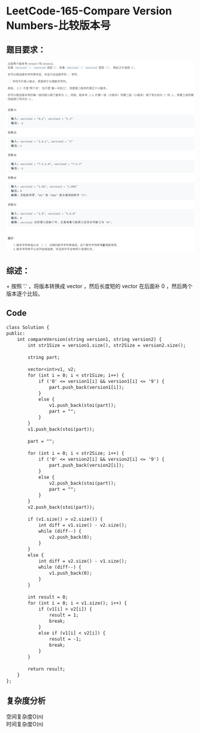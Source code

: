 # LeetCode-165-Compare Version Numbers-比较版本号

## 题目要求：
![avatar](https://github.com/JakeChanFangZiyuan20/MyLeetCode/blob/master/img/165.png)

## 综述：  
\+ 按照 '.' ，将版本转换成 vector ，然后长度短的 vector 在后面补 0 ，然后两个版本逐个比较。  

## Code
```
class Solution {
public:
    int compareVersion(string version1, string version2) {
        int str1Size = version1.size(), str2Size = version2.size();

        string part;

        vector<int>v1, v2;
        for (int i = 0; i < str1Size; i++) {
            if ('0' <= version1[i] && version1[i] <= '9') {
                part.push_back(version1[i]);
            }
            else {
                v1.push_back(stoi(part));
                part = "";
            }
        }
        v1.push_back(stoi(part));

        part = "";

        for (int i = 0; i < str2Size; i++) {
            if ('0' <= version2[i] && version2[i] <= '9') {
                part.push_back(version2[i]);
            }
            else {
                v2.push_back(stoi(part));
                part = "";
            }
        }
        v2.push_back(stoi(part));

        if (v1.size() > v2.size()) {
            int diff = v1.size() - v2.size();
            while (diff--) {
                v2.push_back(0);
            }
        }
        else {
            int diff = v2.size() - v1.size();
            while (diff--) {
                v1.push_back(0);
            }
        }

        int result = 0;
        for (int i = 0; i < v1.size(); i++) {
            if (v1[i] > v2[i]) {
                result = 1;
                break;
            }
            else if (v1[i] < v2[i]) {
                result = -1;
                break;
            }
        }

        return result;
    }
};

```


## 复杂度分析
空间复杂度O(n)  
时间复杂度O(n)

